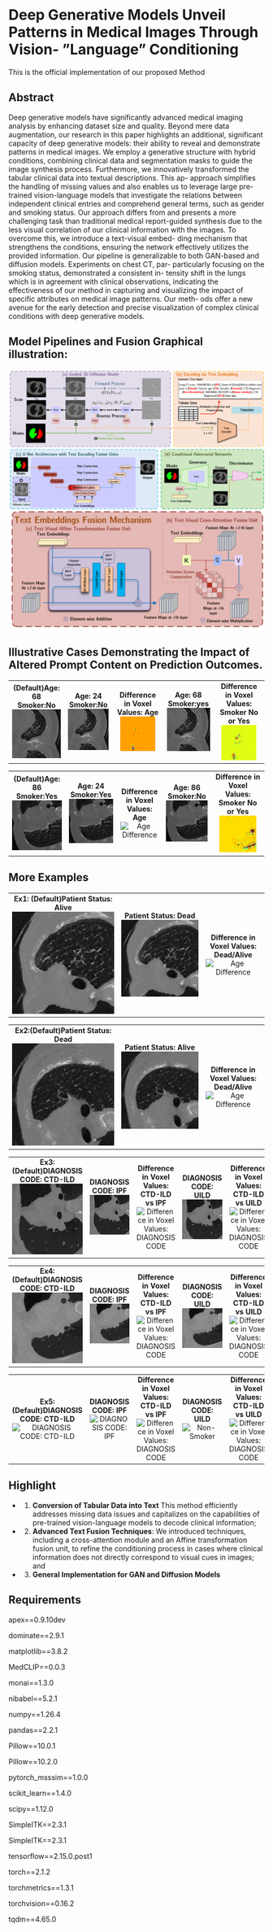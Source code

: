 # Deep Generative Models Unveil Patterns in Medical Images Through Vision- ”Language” Conditioning

This is the official implementation of our proposed Method


## Abstract 

Deep generative models have significantly advanced medical
imaging analysis by enhancing dataset size and quality. Beyond mere
data augmentation, our research in this paper highlights an additional,
significant capacity of deep generative models: their ability to reveal and
demonstrate patterns in medical images. We employ a generative structure
with hybrid conditions, combining clinical data and segmentation
masks to guide the image synthesis process. Furthermore, we innovatively
transformed the tabular clinical data into textual descriptions. This ap-
approach simplifies the handling of missing values and also enables us to
leverage large pre-trained vision-language models that investigate the
relations between independent clinical entries and comprehend general
terms, such as gender and smoking status. Our approach differs from and
presents a more challenging task than traditional medical report-guided
synthesis due to the less visual correlation of our clinical information
with the images. To overcome this, we introduce a text-visual embed-
ding mechanism that strengthens the conditions, ensuring the network
effectively utilizes the provided information. Our pipeline is generalizable
to both GAN-based and diffusion models. Experiments on chest CT, par-
particularly focusing on the smoking status, demonstrated a consistent in-
tensity shift in the lungs which is in agreement with clinical observations,
indicating the effectiveness of our method in capturing and visualizing
the impact of specific attributes on medical image patterns. Our meth-
ods offer a new avenue for the early detection and precise visualization
of complex clinical conditions with deep generative models. 
 

## Model Pipelines and Fusion Graphical illustration:
![Overview of Method Pipeline1](./scr_README/methodver6.png)
![Overview of Method Pipeline2](./scr_README/fusionmethodsver6.png)


##  Illustrative Cases Demonstrating the Impact of Altered Prompt Content on Prediction Outcomes.


<table>
  <tr>
    <td align="center">
      <strong>(Default)Age: 68 Smoker:No</strong><br>
      <img src="scr_README/readme_scr_gif/95__age_68_AIIB23_95_2th_crop_output.gif" alt="(Default)Age: 86 Smoker:Yes" width="100%">
    </td>
    <td align="center">
      <strong>Age: 24 Smoker:No</strong><br>
      <img src="scr_README/readme_scr_gif/95__age_24_AIIB23_95_2th_crop_output.gif" alt="Input Mask" width="100%">
    </td>
    <td align="center">
      <strong>Difference in Voxel Values: Age</strong><br>
      <img src="scr_README/readme_scr_gif/95_2th_crop_age_diff.gif" alt="Age Difference" width="80%">
    </td>
    <td align="center">
      <strong>Age: 68 Smoker:yes</strong><br>
      <img src="scr_README/readme_scr_gif/95__smoker_yes_AIIB23_95_2th_crop_output.gif" alt="Non-Smoker" width="100%">
    </td>
    <td align="center">
      <strong>Difference in Voxel Values: Smoker No or Yes</strong><br>
      <img src="scr_README/readme_scr_gif/95_2th_crop_smoker_diff.gif" alt="Smoker Difference" width="80%">
    </td>
  </tr>
</table>

<table>
  <tr>
    <td align="center">
      <strong>(Default)Age: 86 Smoker:Yes</strong><br>
      <img src="scr_README/readme_scr_gif/150__age_86_AIIB23_150_0th_crop_output.gif" alt="(Default)Age: 86 Smoker:Yes" width="100%">
    </td>
    <td align="center">
      <strong>Age: 24 Smoker:Yes</strong><br>
      <img src="scr_README/readme_scr_gif/150__age_24_AIIB23_150_0th_crop_output.gif" alt="Input Mask" width="100%">
    </td>
    <td align="center">
      <strong>Difference in Voxel Values: Age</strong><br>
      <img src="scr_README/readme_scr_gif/150_0th_crop_age_diff.gif" alt="Age Difference" width="80%">
    </td>
    <td align="center">
      <strong>Age: 86 Smoker:No</strong><br>
      <img src="scr_README/readme_scr_gif/150__smoker_no_AIIB23_150_0th_crop_output.gif" alt="Non-Smoker" width="100%">
    </td>
    <td align="center">
      <strong>Difference in Voxel Values: Smoker No or Yes</strong><br>
      <img src="scr_README/readme_scr_gif/150_0th_crop_smoker_diff.gif" alt="Smoker Difference" width="80%">
    </td>
  </tr>
</table>


## More Examples

<table>
  <tr>
    <td align="center">
      <strong>Ex1: (Default)Patient Status: Alive</strong><br>
      <img src="scr_README/more examples/mortality/95_Alive+Dead_Alive_6_image.gif" alt="(Default)Patient Status: Alive" width="100%">
    </td>
    <td align="center">
      <strong>Patient Status: Dead</strong><br>
      <img src="scr_README/more examples/mortality/95_Dead+Dead_Alive_6_image.gif" alt="Input Mask" width="100%">
    </td>
    <td align="center">
      <strong>Difference in Voxel Values: Dead/Alive</strong><br>
      <img src="scr_README/more examples/mortality/95_Alive_vs_Dead_6_diff.gif" alt="Age Difference" width="80%">
    </td>
  </tr>
</table>

<table>
  <tr>
    <td align="center">
      <strong>Ex2:(Default)Patient Status: Dead</strong><br>
      <img src="scr_README/more examples/mortality/150_Dead+Dead_Alive_5_image.gif" alt="Non-Smoker" width="100%">
    </td>
    <td align="center">
      <strong>Patient Status: Alive</strong><br>
      <img src="scr_README/more examples/mortality/150_Alive+Dead_Alive_5_image.gif" alt="Non-Smoker" width="100%">
    </td> 
    <td align="center">
      <strong>Difference in Voxel Values: Dead/Alive</strong><br>
      <img src="scr_README/more examples/mortality/150_Alive_vs_Dead_5_diff.gif" alt="Age Difference" width="80%">
    </td> 
  </tr>
</table>

<table>
  <tr>
    <td align="center">
      <strong>Ex3:(Default)DIAGNOSIS CODE: CTD-ILD</strong><br>
      <img src="scr_README/more examples/conditions/96_CTD-ILD_image.gif" alt="DIAGNOSIS CODE: CTD-ILD" width="100%">
    </td>
    <td align="center">
      <strong>DIAGNOSIS CODE: IPF</strong><br>
      <img src="scr_README/more examples/conditions/96_IPF_image.gif" alt="DIAGNOSIS CODE: IPF" width="100%">
    </td> 
    <td align="center">
      <strong>Difference in Voxel Values: CTD-ILD vs IPF</strong><br>
      <img src="scr_README/more examples/conditions/96__CTD-ILD_vs_IPF_diff.gif" alt="Difference in Voxel Values: DIAGNOSIS CODE" width="80%">
    </td> 
        <td align="center">
      <strong>DIAGNOSIS CODE: UILD</strong><br>
      <img src="scr_README/more examples/conditions/96_UILD_image.gif" alt="Non-Smoker" width="100%">
    </td> 
    <td align="center">
      <strong>Difference in Voxel Values: CTD-ILD vs UILD </strong><br>
      <img src="scr_README/more examples/conditions/96__CTD-ILD_vs_UILD_diff.gif" alt="Difference in Voxel Values: DIAGNOSIS CODE" width="80%">
    </td> 
    <td align="center">
      <strong>Difference in Voxel Values: IPF vs UILD </strong><br>
      <img src="scr_README/more examples/conditions/96_IPF_vs_UILD_diff.gif" alt="Difference in Voxel Values: DIAGNOSIS CODE" width="80%">
    </td> 
  </tr>
</table>

<table>
  <tr>
    <td align="center">
      <strong>Ex4:(Default)DIAGNOSIS CODE: CTD-ILD</strong><br>
      <img src="scr_README/more examples/conditions/150_CTD-ILD_UILD_image.gif" alt="DIAGNOSIS CODE: CTD-ILD" width="100%">
    </td>
    <td align="center">
      <strong>DIAGNOSIS CODE: IPF</strong><br>
      <img src="scr_README/more examples/conditions/150_IPF_image.gif" alt="DIAGNOSIS CODE: IPF" width="100%">
    </td> 
    <td align="center">
      <strong>Difference in Voxel Values: CTD-ILD vs IPF</strong><br>
      <img src="scr_README/more examples/conditions/150_CTD-ILD_vs_IPF_diff.gif" alt="Difference in Voxel Values: DIAGNOSIS CODE" width="80%">
    </td> 
        <td align="center">
      <strong>DIAGNOSIS CODE: UILD</strong><br>
      <img src="scr_README/more examples/conditions/150_UILD_image.gif" alt="Non-Smoker" width="100%">
    </td> 
    <td align="center">
      <strong>Difference in Voxel Values: CTD-ILD vs UILD </strong><br>
      <img src="scr_README/more examples/conditions/150_CTD-ILD_vs_UILD_diff.gif" alt="Difference in Voxel Values: DIAGNOSIS CODE" width="80%">
    </td> 
    <td align="center">
      <strong>Difference in Voxel Values: IPF vs UILD </strong><br>
      <img src="scr_README/more examples/conditions/150_IPF_vs_UILD_diff.GIF" alt="Difference in Voxel Values: DIAGNOSIS CODE" width="80%">
    </td> 
  </tr>
</table>


<table>
  <tr>
    <td align="center">
      <strong>Ex5:(Default)DIAGNOSIS CODE: CTD-ILD</strong><br>
      <img src="scr_README/more examples/conditions/1_96_CTD-ILD_image.gif" alt="DIAGNOSIS CODE: CTD-ILD" width="100%">
    </td>
    <td align="center">
      <strong>DIAGNOSIS CODE: IPF</strong><br>
      <img src="scr_README/more examples/conditions/1_96_IPF_image.gif" alt="DIAGNOSIS CODE: IPF" width="100%">
    </td> 
    <td align="center">
      <strong>Difference in Voxel Values: CTD-ILD vs IPF</strong><br>
      <img src="scr_README/more examples/conditions/1_96_CTD-ILD_vs_IPF_diff.gif" alt="Difference in Voxel Values: DIAGNOSIS CODE" width="80%">
    </td> 
        <td align="center">
      <strong>DIAGNOSIS CODE: UILD</strong><br>
      <img src="scr_README/more examples/conditions/1_96_UILD_image.gif" alt="Non-Smoker" width="100%">
    </td> 
    <td align="center">
      <strong>Difference in Voxel Values: CTD-ILD vs UILD </strong><br>
      <img src="scr_README/more examples/conditions/1_96_CTD-ILD_vs_UILD_diff.gif" alt="Difference in Voxel Values: DIAGNOSIS CODE" width="80%">
    </td> 
    <td align="center">
      <strong>Difference in Voxel Values: IPF vs UILD </strong><br>
      <img src="scr_README/more examples/conditions/1_96_IPF_vs_UILD_diff.gif" alt="Difference in Voxel Values: DIAGNOSIS CODE" width="80%">
    </td> 
  </tr>
</table>


 



## Highlight

 

- 1) **Conversion of Tabular Data into Text** This method efficiently addresses missing data issues and capitalizes on the capabilities of pre-trained vision-language models to decode clinical information;
- 2) **Advanced Text Fusion Techniques**: We introduced techniques, including a cross-attention module and an Affine transformation fusion unit, to refine the conditioning process in cases where clinical information does not directly correspond to visual cues in images; and 
- 3) **General Implementation for GAN and Diffusion Models** 

## Requirements

apex==0.9.10dev

dominate==2.9.1

matplotlib==3.8.2

MedCLIP==0.0.3

monai==1.3.0

nibabel==5.2.1

numpy==1.26.4

pandas==2.2.1

Pillow==10.0.1

Pillow==10.2.0

pytorch_msssim==1.0.0

scikit_learn==1.4.0

scipy==1.12.0

SimpleITK==2.3.1

SimpleITK==2.3.1

tensorflow==2.15.0.post1

torch==2.1.2

torchmetrics==1.3.1

torchvision==0.16.2

tqdm==4.65.0


<!-- ## Citation

This repository is based on:

pix2pixHD: High-Resolution Image Synthesis and Semantic Manipulation with Conditional GANs ([code](https://github.com/NVIDIA/pix2pixHD) and 
[paper](https://arxiv.org/abs/1711.11585));

Paper Link:

https://arxiv.org/abs/2203.05564 \
https://ieeexplore.ieee.org/document/9735339

Please cite:

```
@ARTICLE{9735339,
  author={Xing, Xiaodan and Del Ser, Javier and Wu, Yinzhe and Li, Yang and Xia, Jun and Lei, Xu and Firmin, David and Gatehouse, Peter and Yang, Guang},
  journal={IEEE Journal of Biomedical and Health Informatics}, 
  title={HDL: Hybrid Deep Learning for the Synthesis of Myocardial Velocity Maps in Digital Twins for Cardiac Analysis}, 
  year={2022},
  volume={},
  number={},
  pages={1-1},
  doi={10.1109/JBHI.2022.3158897}}
``` -->
